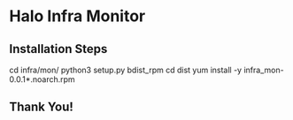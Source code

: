 

# Halo Infra Monitor


## Installation Steps

cd infra/mon/
python3 setup.py bdist_rpm
cd dist
yum install -y infra_mon-0.0.1*.noarch.rpm


## Thank You!